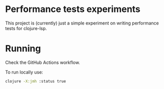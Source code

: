 # Performance tests experiments

This project is (currently) just a simple experiment on writing
performance tests for clojure-lsp.

# Running

Check the GitHub Actions workflow.

To run locally use:
```bash
clojure -X:jmh :status true
```